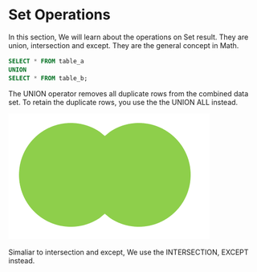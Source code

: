 # Set Operations

In this section, We will learn about the operations on Set result. They are union, intersection and except. They are the general concept in Math.

```sql
SELECT * FROM table_a
UNION
SELECT * FROM table_b;
```
The UNION operator removes all duplicate rows from the combined data set. To retain the duplicate rows, you use the the UNION ALL instead.

![union](./unin.png)


Simaliar to intersection and except, We use the INTERSECTION, EXCEPT instead.

